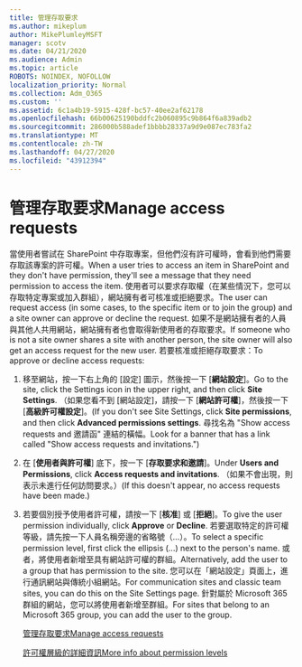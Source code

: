 ```yaml
---
title: 管理存取要求
ms.author: mikeplum
author: MikePlumleyMSFT
manager: scotv
ms.date: 04/21/2020
ms.audience: Admin
ms.topic: article
ROBOTS: NOINDEX, NOFOLLOW
localization_priority: Normal
ms.collection: Adm_O365
ms.custom: ''
ms.assetid: 6c1a4b19-5915-428f-bc57-40ee2af62178
ms.openlocfilehash: 66b00625190bddfc2b060895c9b864f6a839adb2
ms.sourcegitcommit: 286000b588adef1bbbb28337a9d9e087ec783fa2
ms.translationtype: MT
ms.contentlocale: zh-TW
ms.lasthandoff: 04/27/2020
ms.locfileid: "43912394"
---
```

# <a name="manage-access-requests"></a><span data-ttu-id="59bf3-102">管理存取要求</span><span class="sxs-lookup"><span data-stu-id="59bf3-102">Manage access requests</span></span>

<span data-ttu-id="59bf3-103">當使用者嘗試在 SharePoint 中存取專案，但他們沒有許可權時，會看到他們需要存取該專案的許可權。</span><span class="sxs-lookup"><span data-stu-id="59bf3-103">When a user tries to access an item in SharePoint and they don't have permission, they'll see a message that they need permission to access the item.</span></span> <span data-ttu-id="59bf3-104">使用者可以要求存取權（在某些情況下，您可以存取特定專案或加入群組），網站擁有者可核准或拒絕要求。</span><span class="sxs-lookup"><span data-stu-id="59bf3-104">The user can request access (in some cases, to the specific item or to join the group) and a site owner can approve or decline the request.</span></span> <span data-ttu-id="59bf3-105">如果不是網站擁有者的人員與其他人共用網站，網站擁有者也會取得新使用者的存取要求。</span><span class="sxs-lookup"><span data-stu-id="59bf3-105">If someone who is not a site owner shares a site with another person, the site owner will also get an access request for the new user.</span></span> <span data-ttu-id="59bf3-106">若要核准或拒絕存取要求：</span><span class="sxs-lookup"><span data-stu-id="59bf3-106">To approve or decline access requests:</span></span>
  
1. <span data-ttu-id="59bf3-107">移至網站，按一下右上角的 [設定] 圖示，然後按一下 [**網站設定**]。</span><span class="sxs-lookup"><span data-stu-id="59bf3-107">Go to the site, click the Settings icon in the upper right, and then click **Site Settings**.</span></span> <span data-ttu-id="59bf3-108">（如果您看不到 [網站設定]，請按一下 [**網站許可權**]，然後按一下 [**高級許可權設定**]。</span><span class="sxs-lookup"><span data-stu-id="59bf3-108">(If you don't see Site Settings, click **Site permissions**, and then click **Advanced permissions settings**.</span></span> <span data-ttu-id="59bf3-109">尋找名為 "Show access requests and 邀請函" 連結的橫幅。</span><span class="sxs-lookup"><span data-stu-id="59bf3-109">Look for a banner that has a link called "Show access requests and invitations.")</span></span>
    
2. <span data-ttu-id="59bf3-110">在 [**使用者與許可權**] 底下，按一下 [**存取要求和邀請**]。</span><span class="sxs-lookup"><span data-stu-id="59bf3-110">Under **Users and Permissions**, click **Access requests and invitations**.</span></span> <span data-ttu-id="59bf3-111">（如果不會出現，則表示未進行任何訪問要求。）</span><span class="sxs-lookup"><span data-stu-id="59bf3-111">(If this doesn't appear, no access requests have been made.)</span></span>
    
3. <span data-ttu-id="59bf3-112">若要個別授予使用者許可權，請按一下 [**核准**] 或 [**拒絕**]。</span><span class="sxs-lookup"><span data-stu-id="59bf3-112">To give the user permission individually, click **Approve** or **Decline**.</span></span> <span data-ttu-id="59bf3-113">若要選取特定的許可權等級，請先按一下人員名稱旁邊的省略號（...）。</span><span class="sxs-lookup"><span data-stu-id="59bf3-113">To select a specific permission level, first click the ellipsis (...) next to the person's name.</span></span> <span data-ttu-id="59bf3-114">或者，將使用者新增至具有網站許可權的群組。</span><span class="sxs-lookup"><span data-stu-id="59bf3-114">Alternatively, add the user to a group that has permission to the site.</span></span> <span data-ttu-id="59bf3-115">您可以在「網站設定」頁面上，進行通訊網站與傳統小組網站。</span><span class="sxs-lookup"><span data-stu-id="59bf3-115">For communication sites and classic team sites, you can do this on the Site Settings page.</span></span> <span data-ttu-id="59bf3-116">針對屬於 Microsoft 365 群組的網站，您可以將使用者新增至群組。</span><span class="sxs-lookup"><span data-stu-id="59bf3-116">For sites that belong to an Microsoft 365 group, you can add the user to the group.</span></span>
    
    [<span data-ttu-id="59bf3-117">管理存取要求</span><span class="sxs-lookup"><span data-stu-id="59bf3-117">Manage access requests </span></span>](https://go.microsoft.com/fwlink/?linkid=2008747)
    
    [<span data-ttu-id="59bf3-118">許可權層級的詳細資訊</span><span class="sxs-lookup"><span data-stu-id="59bf3-118">More info about permission levels</span></span>](https://go.microsoft.com/fwlink/?linkid=867071)
    

